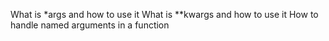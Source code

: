 What is *args and how to use it
What is **kwargs and how to use it
How to handle named arguments in a function
